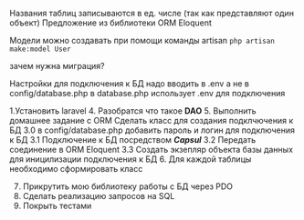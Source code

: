 Названия таблиц записываются в ед. числе (так как представляют один объект) Предложение из
библиотеки ORM Eloquent

Модели можно создавать при помощи команды artisan
`php artisan make:model User`

зачем нужна миграция?

Настройки для подключения к БД надо вводить в .env а не в config/database.php
в database.php использует .env для подключения

1.Установить laravel
4. Разобратся что такое **DAO**
5. Выполнить домашнее задание с ORM
Сделать класс для создания подклчючения к БД
3.0 в config/database.php добавить пароль и логин для подключения к БД
3.1 Подключение к БД посредством _**Capsul**_
3.2 Передать соединение в ORM Eloquent
3.3 Создать экзепляр объекта базы данных для иницилизации подключения к БД
6. Для каждой таблицы необходимо сформировать класс

7. Прикрутить мою библиотеку работы с БД через PDO
8. Сделать реализацию запросов на SQL
9. Покрыть тестами
